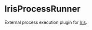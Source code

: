 IrisProcessRunner
=================

External process execution plugin for [Iris](https://github.com/xClueless/Iris).
